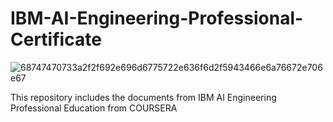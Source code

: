 # IBM-AI-Engineering-Professional-Certificate
![68747470733a2f2f692e696d6775722e636f6d2f5943466e6a76672e706e67](https://github.com/nezahatkorkmaz/IBM-AI-Engineering-Professional-Certificate/assets/114262453/b5cdad7d-e0fc-4832-815f-8feea8eca1c5)

This repository includes the documents from IBM AI Engineering Professional Education from COURSERA 
